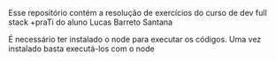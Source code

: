Esse repositório contém a resolução de exercícios do curso de dev full stack +praTi do aluno Lucas Barreto Santana

É necessário ter instalado o node para executar os códigos. Uma vez instalado basta executá-los com o node

